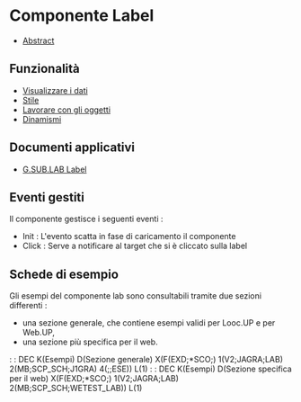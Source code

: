 # Componente Label

- [Abstract](Sorgenti/DOC/TA/B£AMO/LOCLAB_F00)

## Funzionalità
- [Visualizzare i dati](Sorgenti/DOC/TA/B£AMO/LOCLAB_F01)
- [Stile](Sorgenti/DOC/TA/B£AMO/LOCLAB_F02)
- [Lavorare con gli oggetti](Sorgenti/DOC/TA/B£AMO/LOCLAB_F03)
- [Dinamismi](Sorgenti/DOC/TA/B£AMO/LOCLAB_F04)

## Documenti applicativi
- [G.SUB.LAB Label](Sorgenti/DOC/TA/B£AMO/EDT_SCHG2E)

## Eventi gestiti
Il componente gestisce i seguenti eventi : 
- Init :  L'evento scatta in fase di caricamento il componente
- Click :  Serve a notificare al target che si è cliccato sulla label

## Schede di esempio
Gli esempi del componente lab sono consultabili tramite due sezioni differenti : 
- una sezione generale, che contiene esempi validi per Looc.UP e per Web.UP,
- una sezione più specifica per il web.

 :  : DEC K(Esempi) D(Sezione generale) X(F(EXD;\*SCO;) 1(V2;JAGRA;LAB) 2(MB;SCP_SCH;J1GRA) 4(;;ESE)) L(1)
 :  : DEC K(Esempi) D(Sezione specifica per il web) X(F(EXD;\*SCO;) 1(V2;JAGRA;LAB) 2(MB;SCP_SCH;WETEST_LAB)) L(1)
